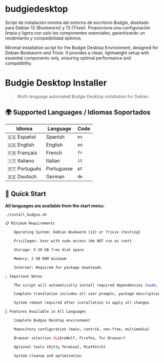 # budgiedesktop
Script de instalación mínima del entorno de escritorio Budgie, diseñado para Debian 12 (Bookworm) y 13 (Trixie). Proporciona una configuración limpia y ligera con solo los componentes esenciales, garantizando un rendimiento y compatibilidad óptimos.

Minimal installation script for the Budgie Desktop Environment, designed for Debian Bookworm and  Trixie. It provides a clean, lightweight setup with essential components only, ensuring optimal performance and compatibility.

# Budgie Desktop Installer

> Multi-language automated Budgie Desktop installation for Debian

## 🌍 Supported Languages / Idiomas Soportados

| Idioma | Language | Code |
|--------|----------|------|
| 🇪🇸 Español | Spanish | `es` |
| 🇺🇸 English | English | `en` |
| 🇫🇷 Français | French | `fr` |
| 🇮🇹 Italiano | Italian | `it` |
| 🇵🇹 Português | Portuguese | `pt` |
| 🇩🇪 Deutsch | German | `de` |

## 🚀 Quick Start

**All languages are available from the start menu:**

```bash
./install_budgie.sh

📋 Minimum Requirements

    Operating System: Debian Bookworm (12) or Trixie (testing)

    Privileges: User with sudo access (do NOT run as root)

    Storage: 5-10 GB free disk space

    Memory: 2 GB RAM minimum

    Internet: Required for package downloads

⚠️ Important Notes

    The script will automatically install required dependencies (sudo, curl, wget)

    Complete translation includes all user prompts, package descriptions, and error messages

    System reboot required after installation to apply all changes

🎯 Features Available in All Languages

    Complete Budgie Desktop environment

    Repository configuration (main, contrib, non-free, multimedia)

    Browser selection (LibreWolf, Firefox, Tor Browser)

    Optional tools (Kitty Terminal, RiotFetch)

    System cleanup and optimization
